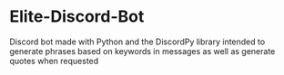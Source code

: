 # Elite-Discord-Bot

Discord bot made with Python and the DiscordPy library intended to generate phrases based on keywords in messages as well as generate quotes when requested
